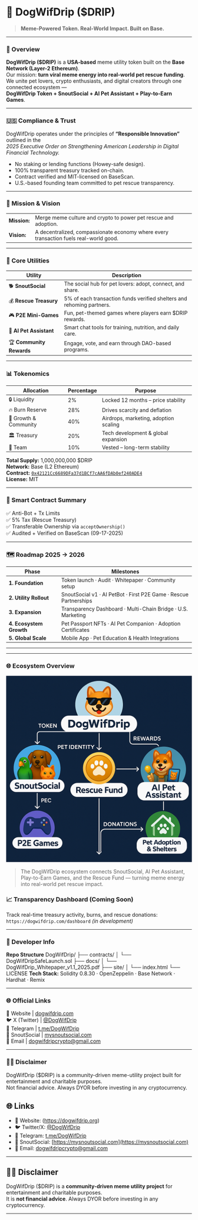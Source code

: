 # 🐶 DogWifDrip ($DRIP)
> **Meme-Powered Token. Real-World Impact. Built on Base.**

---

### 🚀 Overview
**DogWifDrip ($DRIP)** is a **USA-based** meme utility token built on the **Base Network (Layer-2 Ethereum)**.  
Our mission: **turn viral meme energy into real-world pet rescue funding**.  
We unite pet lovers, crypto enthusiasts, and digital creators through one connected ecosystem —  
**DogWifDrip Token + SnoutSocial + AI Pet Assistant + Play-to-Earn Games**.

---

### 🇺🇸 Compliance & Trust
DogWifDrip operates under the principles of **“Responsible Innovation”** outlined in the  
*2025 Executive Order on Strengthening American Leadership in Digital Financial Technology.*  
- No staking or lending functions (Howey-safe design).  
- 100% transparent treasury tracked on-chain.  
- Contract verified and MIT-licensed on BaseScan.  
- U.S.-based founding team committed to pet rescue transparency.

---

### 🧭 Mission & Vision
| | |
|-|-|
| **Mission:** | Merge meme culture and crypto to power pet rescue and adoption. |
| **Vision:** | A decentralized, compassionate economy where every transaction fuels real-world good. |

---

### 🐾 Core Utilities
| Utility | Description |
|----------|--------------|
| 🐕 **SnoutSocial** | The social hub for pet lovers: adopt, connect, and share. |
| 💰 **Rescue Treasury** | 5% of each transaction funds verified shelters and rehoming partners. |
| 🎮 **P2E Mini-Games** | Fun, pet-themed games where players earn $DRIP rewards. |
| 🤖 **AI Pet Assistant** | Smart chat tools for training, nutrition, and daily care. |
| 🏆 **Community Rewards** | Engage, vote, and earn through DAO-based programs. |

---

### 📊 Tokenomics
| Allocation | Percentage | Purpose |
|-------------|-------------|----------|
| 🔒 Liquidity | 2% | Locked 12 months – price stability |
| 🔥 Burn Reserve | 28% | Drives scarcity and deflation |
| 🌱 Growth & Community | 40% | Airdrops, marketing, adoption scaling |
| 🏛 Treasury | 20% | Tech development & global expansion |
| 💎 Team | 10% | Vested – long-term stability |

**Total Supply:** 1,000,000,000 $DRIP  
**Network:** Base (L2 Ethereum)  
**Contract:** [`0x42121Cc6689DFa37d1BCf7cAA6fDAb0ef240ADE4`](https://basescan.org/address/0x42121Cc6689DFa37d1BCf7cAA6fDAb0ef240ADE4)  
**License:** MIT

---

### 🧠 Smart Contract Summary
✅ Anti-Bot + Tx Limits  
✅ 5% Tax (Rescue Treasury)  
✅ Transferable Ownership via `acceptOwnership()`  
✅ Audited + Verified on BaseScan (09-17-2025)

---

### 🗺 Roadmap 2025 → 2026
| Phase | Milestones |
|-------|-------------|
| **1. Foundation** | Token launch · Audit · Whitepaper · Community setup |
| **2. Utility Rollout** | SnoutSocial v1 · AI PetBot · First P2E Game · Rescue Partnerships |
| **3. Expansion** | Transparency Dashboard · Multi-Chain Bridge · U.S. Marketing |
| **4. Ecosystem Growth** | Pet Passport NFTs · AI Pet Companion · Adoption Certificates |
| **5. Global Scale** | Mobile App · Pet Education & Health Integrations |

---
---

### 🌐 Ecosystem Overview

![DogWifDrip Ecosystem Map](ecosystem-map.png)

> The DogWifDrip ecosystem connects SnoutSocial, AI Pet Assistant, Play-to-Earn Games, and the Rescue Fund — turning meme energy into real-world pet rescue impact.

### 📈 Transparency Dashboard (Coming Soon)
Track real-time treasury activity, burns, and rescue donations:  
`https://dogwifdrip.com/dashboard` *(in development)*

---

### 🧩 Developer Info
**Repo Structure**
DogWifDrip/
├── contracts/
│ └── DogWifDripSafeLaunch.sol
├── docs/
│ └── DogWifDrip_Whitepaper_v1.1_2025.pdf
├── site/
│ └── index.html
└── LICENSE
**Tech Stack:** Solidity 0.8.30 · OpenZeppelin · Base Network · Hardhat · Remix

---

### 🌐 Official Links
🐾 Website  |  [dogwifdrip.com](https://dogwifdrip.com)  
🐦 X (Twitter)  |  [@DogWifDrip](https://x.com/DogWifDrip)  
💬 Telegram  |  [t.me/DogWifDrip](https://t.me/DogWifDrip)  
🧩 SnoutSocial  |  [mysnoutsocial.com](https://mysnoutsocial.com)  
📧 Email  |  dogwifdripcrypto@gmail.com  

---

### 🐕‍🦺 Disclaimer
DogWifDrip ($DRIP) is a community-driven meme-utility project built for entertainment and charitable purposes.  
Not financial advice. Always DYOR before investing in any cryptocurrency.

## 🌐 Links

- 🐾 Website: (https://dogwifdrip.org)  
- 🐦 Twitter/X: [@DogWifDrip](https://x.com/DogWif_Drip)  
- 💬 Telegram: [t.me/DogWifDrip](https://t.me/DogWifDripcommunity)  
- 🧩 SnoutSocial: [https://mysnoutsocial.com](https://mysnoutsocial.com)  
- 📧 Email: dogwifdripcrypto@gmail.com  

---

## 🐕‍🦺 Disclaimer

DogWifDrip ($DRIP) is a **community-driven meme utility project** for entertainment and charitable purposes.  
It is **not financial advice**. Always DYOR before investing in any cryptocurrency.

---
